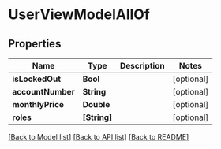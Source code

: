 # UserViewModelAllOf

## Properties
Name | Type | Description | Notes
------------ | ------------- | ------------- | -------------
**isLockedOut** | **Bool** |  | [optional] 
**accountNumber** | **String** |  | [optional] 
**monthlyPrice** | **Double** |  | [optional] 
**roles** | **[String]** |  | [optional] 

[[Back to Model list]](../README.md#documentation-for-models) [[Back to API list]](../README.md#documentation-for-api-endpoints) [[Back to README]](../README.md)


